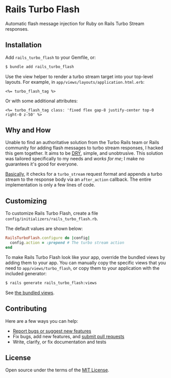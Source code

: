 # Rails Turbo Flash

Automatic flash message injection for Ruby on Rails Turbo Stream responses.

## Installation

Add `rails_turbo_flash` to your Gemfile, or:

```bash
$ bundle add rails_turbo_flash
```

Use the view helper to render a turbo stream target into your top-level layouts. For example, in `app/views/layouts/application.html.erb`:

```erb
<%= turbo_flash_tag %>
```

Or with some additional attributes:

```erb
<%= turbo_flash_tag class: 'fixed flex gap-8 justify-center top-0 right-0 z-50' %>
```

## Why and How

Unable to find an authoritative solution from the Turbo Rails team or Rails community for adding flash messages to turbo stream responses, I hacked this gem together. It aims to be [DRY](https://en.wikipedia.org/wiki/Don%27t_repeat_yourself), simple, and unobtrusive. This solution was tailored specifically to my needs and _works for me_; I make no guarantees it's good for everyone.

[Basically](https://github.com/rnevius/rails_turbo_flash/blob/main/lib/rails_turbo_flash/callbacks.rb), it checks for a `turbo_stream` request format and appends a turbo stream to the response body via an `after_action` callback. The entire implementation is only a few lines of code.

## Customizing

To customize Rails Turbo Flash, create a file `config/initializers/rails_turbo_flash.rb`.

The default values are shown below:

```ruby
RailsTurboFlash.configure do |config|
  config.action = :prepend # The turbo stream action
end
```

To make Rails Turbo Flash look like your app, override the bundled views by adding them to your app. You can manually copy the specific views that you need to `app/views/turbo_flash`, or copy them to your application with the included generator:

```bash
$ rails generate rails_turbo_flash:views
```

See [the bundled views](https://github.com/rnevius/rails_turbo_flash/tree/main/app/views/turbo_flash).

## Contributing

Here are a few ways you can help:

- [Report bugs or suggest new features](https://github.com/rnevius/rails_turbo_flash/issues)
- Fix bugs, add new features, and [submit pull requests](https://github.com/rnevius/rails_turbo_flash/pulls)
- Write, clarify, or fix documentation and tests

## License

Open source under the terms of the [MIT License](https://opensource.org/licenses/MIT).
